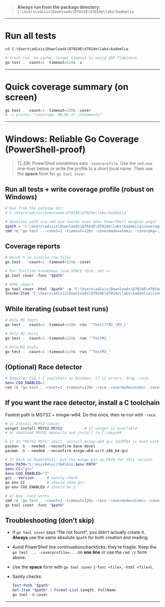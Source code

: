 > **Always run from the package directory:**
> `C:\Users\adisis\Downloads\D7024E\d7024e\labs\kademlia`

---

# Run all tests

```powershell
cd C:\Users\adisis\Downloads\D7024E\d7024e\labs\kademlia

# fresh run, no cache, longer timeout to avoid UDP flakiness
go test . -count=1 -timeout=120s -v
```

---

# Quick coverage summary (on screen)

```powershell
go test . -count=1 -timeout=120s -cover
# -> prints: "coverage: NN.N% of statements"
```

---

# Windows: Reliable Go Coverage (PowerShell-proof)

> TL;DR: PowerShell sometimes eats `-coverprofile`. Use the `cmd.exe` one-liner below or write the profile to a short local name. Then use the **space** form for `go tool cover`.

## Run all tests + write coverage profile (robust on Windows)

```powershell
# Run from the package dir:
# C:\Users\adisis\Downloads\D7024E\d7024e\labs\kademlia

# Absolute path via cmd.exe (works even when PowerShell mangles args)
$path = "C:\Users\adisis\Downloads\D7024E\d7024e\labs\kademlia\coverage.out"
cmd /c "go test . -count=1 -timeout=120s -covermode=atomic -coverpkg=./... -coverprofile=""$path"""
```

## Coverage reports

```powershell
# Quick % in console (no file)
go test . -count=1 -timeout=120s -cover

# Per-function breakdown (use SPACE form, not =)
go tool cover -func "$path"

# HTML report
go tool cover -html "$path" -o "C:\Users\adisis\Downloads\D7024E\d7024e\labs\kademlia\coverage.html"
Invoke-Item "C:\Users\adisis\Downloads\D7024E\d7024e\labs\kademlia\coverage.html"
```

## While iterating (subset test runs)

```powershell
# Only M1 tests
go test . -count=1 -timeout=120s -run '^Test(?!M2_|M3_)'

# Only M2 tests
go test . -count=1 -timeout=120s -run '^TestM2_'

# Only M3 tests
go test . -count=1 -timeout=120s -run '^TestM3_'
```

## (Optional) Race detector

```powershell
# Requires CGO + C toolchain on Windows. If it errors, drop -race.
$env:CGO_ENABLED=1
cmd /c "go test . -count=1 -timeout=120s -race -covermode=atomic -coverpkg=./... -coverprofile=""$path"""
```

## If you want the race detector, install a C toolchain

Fastest path is MSYS2 + mingw-w64. Do this once, then re-run with `-race`.

```powershell
# 1) Install MSYS2 (once)
winget install MSYS2.MSYS2          # if winget is available
# or download MSYS2 manually and install to C:\msys64

# 2) In "MSYS2 MSYS" shell, install mingw-w64 gcc (UCRT64 is best with modern Go)
pacman -S --needed --noconfirm base-devel
pacman -S --needed --noconfirm mingw-w64-ucrt-x86_64-gcc

# 3) Back in PowerShell: put the mingw bin on PATH for this session
$env:PATH="C:\msys64\ucrt64\bin;$env:PATH"
$env:CC="gcc"
$env:CGO_ENABLED="1"
gcc --version      # sanity check
go env CC          # should show gcc
go env CGO_ENABLED # should be 1

# 4) Now -race works
cmd /c "go test . -count=1 -timeout=120s -race -covermode=atomic -coverpkg=./... -coverprofile=""$path"""
go tool cover -func "$path"
```

## Troubleshooting (don’t skip)

* If `go tool cover` says “file not found”, you didn’t actually create it. **Always** use the same absolute `$path` for both creation and reading.
* Avoid PowerShell line continuations/backticks; they’re fragile. Keep the `go test ... -coverprofile=...` on **one line** or use the `cmd /c` form above.
* Use the **space** form with `go tool cover` (`-func <file>`, `-html <file>`).
* Sanity checks:

  ```powershell
  Test-Path "$path"
  Get-Item "$path" | Format-List Length, FullName
  go tool -n cover
  ```

---

